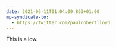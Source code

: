 ```yaml
---
date: 2021-06-11T01:04:09.863+01:00
mp-syndicate-to:
  - https://twitter.com/paulrobertlloyd
---
```

This is a low.
